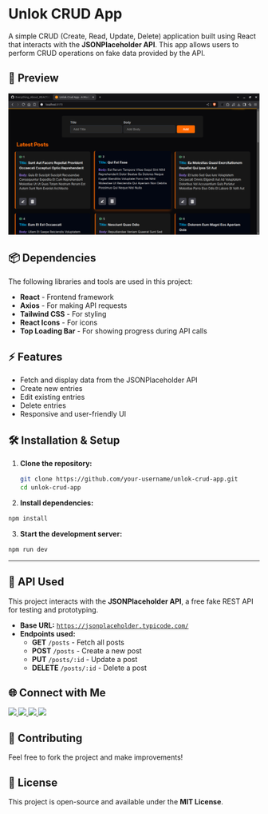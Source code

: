 # Unlok CRUD App

A simple CRUD (Create, Read, Update, Delete) application built using React that interacts with the **JSONPlaceholder API**. This app allows users to perform CRUD operations on fake data provided by the API.

## 🚀 Preview

![Unlok CRUD App](https://github.com/xshshahab/unlok_crudapp/blob/main/public/Banner.png)

## 📦 Dependencies

The following libraries and tools are used in this project:

- **React** - Frontend framework
- **Axios** - For making API requests
- **Tailwind CSS** - For styling
- **React Icons** - For icons
- **Top Loading Bar** - For showing progress during API calls

## ⚡ Features

- Fetch and display data from the JSONPlaceholder API
- Create new entries
- Edit existing entries
- Delete entries
- Responsive and user-friendly UI

## 🛠 Installation & Setup

1. **Clone the repository:**
   ```sh
   git clone https://github.com/your-username/unlok-crud-app.git
   cd unlok-crud-app
   ```
2. **Install dependencies:**

```sh
npm install
```

3. **Start the development server:**

```sh
npm run dev
```

---

## 🔗 API Used

This project interacts with the **JSONPlaceholder API**, a free fake REST API for testing and prototyping.

- **Base URL:** [`https://jsonplaceholder.typicode.com/`](https://jsonplaceholder.typicode.com/)
- **Endpoints used:**
  - **GET** `/posts` - Fetch all posts
  - **POST** `/posts` - Create a new post
  - **PUT** `/posts/:id` - Update a post
  - **DELETE** `/posts/:id` - Delete a post

## 🌐 Connect with Me

<p align="left">
  <a  target="_blank"  href="https://www.linkedin.com/in/mdshahabuddin82/">
    <img src="https://img.icons8.com/color/48/000000/linkedin.png"/>
  </a>
  <a   target="_blank" href="https://x.com/xsh_shahab">
    <img src="https://img.icons8.com/color/48/000000/twitter.png"/>
  </a>
  <a  target="_blank"  href="https://github.com/xshshahab">
    <img src="https://img.icons8.com/ios-glyphs/48/000000/github.png"/>
  </a>
  <a   target="_blank" href="https://instagram.com/xsh_shahab">
    <img src="https://img.icons8.com/color/48/000000/instagram-new.png"/>
  </a>
</p>


## 🤝 Contributing

Feel free to fork the project and make improvements!

## 📜 License

This project is open-source and available under the **MIT License**.
